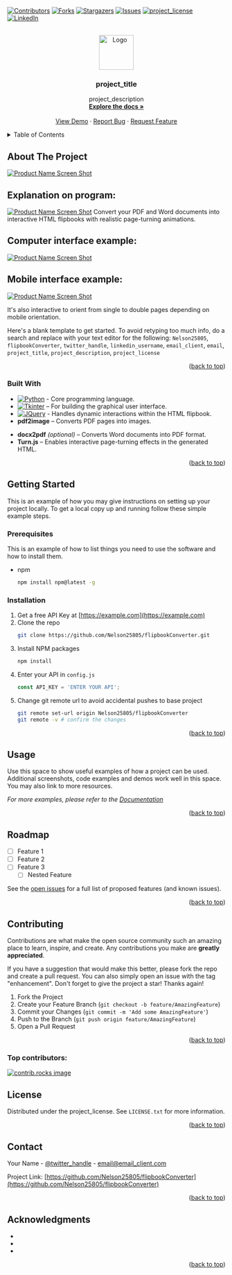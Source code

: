 <!-- Improved compatibility of back to top link: See: https://github.com/othneildrew/Best-README-Template/pull/73 -->
<a id="readme-top"></a>

<!-- PROJECT SHIELDS -->
<!--
*** I'm using markdown "reference style" links for readability.
*** Reference links are enclosed in brackets [ ] instead of parentheses ( ).
*** See the bottom of this document for the declaration of the reference variables
*** for contributors-url, forks-url, etc. This is an optional, concise syntax you may use.
*** https://www.markdownguide.org/basic-syntax/#reference-style-links
-->
[![Contributors][contributors-shield]][contributors-url]
[![Forks][forks-shield]][forks-url]
[![Stargazers][stars-shield]][stars-url]
[![Issues][issues-shield]][issues-url]
[![project_license][license-shield]][license-url]
[![LinkedIn][linkedin-shield]][linkedin-url]

<!-- PROJECT LOGO -->
<br />
<div align="center">
  <a href="https://github.com/Nelson25805/flipbookConverter">
    <img src=[project-Image] alt="Logo" width="80" height="80">
  </a>

<h3 align="center">project_title</h3>



  <p align="center">
    project_description
    <br />
    <a href="https://github.com/Nelson25805/flipbookConverter"><strong>Explore the docs »</strong></a>
    <br />
    <br />
    <a href="https://github.com/Nelson25805/flipbookConverter">View Demo</a>
    &middot;
    <a href="https://github.com/Nelson25805/flipbookConverter/issues/new?labels=bug&template=bug-report---.md">Report Bug</a>
    &middot;
    <a href="https://github.com/Nelson25805/flipbookConverter/issues/new?labels=enhancement&template=feature-request---.md">Request Feature</a>
  </p>
</div>

<!-- TABLE OF CONTENTS -->
<details>
  <summary>Table of Contents</summary>
  <ol>
    <li>
      <a href="#about-the-project">About The Project</a>
      <ul>
        <li><a href="#built-with">Built With</a></li>
      </ul>
    </li>
    <li>
      <a href="#getting-started">Getting Started</a>
      <ul>
        <li><a href="#prerequisites">Prerequisites</a></li>
        <li><a href="#installation">Installation</a></li>
      </ul>
    </li>
    <li><a href="#usage">Usage</a></li>
    <li><a href="#roadmap">Roadmap</a></li>
    <li><a href="#contributing">Contributing</a></li>
    <li><a href="#license">License</a></li>
    <li><a href="#contact">Contact</a></li>
    <li><a href="#acknowledgments">Acknowledgments</a></li>
  </ol>
</details>



<!-- ABOUT THE PROJECT -->
## About The Project

[![Product Name Screen Shot][product-screenshot]](https://example.com)

## Explanation on program:
[![Product Name Screen Shot][product-screenshot2]](https://example.com)
Convert your PDF and Word documents into interactive HTML flipbooks with realistic page-turning animations.

## Computer interface example:
[![Product Name Screen Shot][product-screenshot3]](https://example.com)

## Mobile interface example:
[![Product Name Screen Shot][product-screenshot4]](https://example.com)

It's also interactive to orient from single to double pages depending on mobile orientation.

Here's a blank template to get started. To avoid retyping too much info, do a search and replace with your text editor for the following: `Nelson25805`, `flipbookConverter`, `twitter_handle`, `linkedin_username`, `email_client`, `email`, `project_title`, `project_description`, `project_license`

<p align="right">(<a href="#readme-top">back to top</a>)</p>



### Built With

* [![Python][Python]][Python-url] - Core programming language.
* [![Tkinter][Tkinter]][Tkinter-url] – For building the graphical user interface.
* [![JQuery][JQuery.com]][JQuery-url] - Handles dynamic interactions within the HTML flipbook.
* **pdf2image** – Converts PDF pages into images.
- **docx2pdf** *(optional)* – Converts Word documents into PDF format.
- **Turn.js** – Enables interactive page-turning effects in the generated HTML.


<p align="right">(<a href="#readme-top">back to top</a>)</p>



<!-- GETTING STARTED -->
## Getting Started

This is an example of how you may give instructions on setting up your project locally.
To get a local copy up and running follow these simple example steps.

### Prerequisites

This is an example of how to list things you need to use the software and how to install them.
* npm
  ```sh
  npm install npm@latest -g
  ```

### Installation

1. Get a free API Key at [https://example.com](https://example.com)
2. Clone the repo
   ```sh
   git clone https://github.com/Nelson25805/flipbookConverter.git
   ```
3. Install NPM packages
   ```sh
   npm install
   ```
4. Enter your API in `config.js`
   ```js
   const API_KEY = 'ENTER YOUR API';
   ```
5. Change git remote url to avoid accidental pushes to base project
   ```sh
   git remote set-url origin Nelson25805/flipbookConverter
   git remote -v # confirm the changes
   ```

<p align="right">(<a href="#readme-top">back to top</a>)</p>



<!-- USAGE EXAMPLES -->
## Usage

Use this space to show useful examples of how a project can be used. Additional screenshots, code examples and demos work well in this space. You may also link to more resources.

_For more examples, please refer to the [Documentation](https://example.com)_

<p align="right">(<a href="#readme-top">back to top</a>)</p>



<!-- ROADMAP -->
## Roadmap

- [ ] Feature 1
- [ ] Feature 2
- [ ] Feature 3
    - [ ] Nested Feature

See the [open issues](https://github.com/Nelson25805/flipbookConverter/issues) for a full list of proposed features (and known issues).

<p align="right">(<a href="#readme-top">back to top</a>)</p>



<!-- CONTRIBUTING -->
## Contributing

Contributions are what make the open source community such an amazing place to learn, inspire, and create. Any contributions you make are **greatly appreciated**.

If you have a suggestion that would make this better, please fork the repo and create a pull request. You can also simply open an issue with the tag "enhancement".
Don't forget to give the project a star! Thanks again!

1. Fork the Project
2. Create your Feature Branch (`git checkout -b feature/AmazingFeature`)
3. Commit your Changes (`git commit -m 'Add some AmazingFeature'`)
4. Push to the Branch (`git push origin feature/AmazingFeature`)
5. Open a Pull Request

<p align="right">(<a href="#readme-top">back to top</a>)</p>

### Top contributors:

<a href="https://github.com/Nelson25805/flipbookConverter/graphs/contributors">
  <img src="https://contrib.rocks/image?repo=Nelson25805/flipbookConverter" alt="contrib.rocks image" />
</a>



<!-- LICENSE -->
## License

Distributed under the project_license. See `LICENSE.txt` for more information.

<p align="right">(<a href="#readme-top">back to top</a>)</p>



<!-- CONTACT -->
## Contact

Your Name - [@twitter_handle](https://twitter.com/twitter_handle) - email@email_client.com

Project Link: [https://github.com/Nelson25805/flipbookConverter](https://github.com/Nelson25805/flipbookConverter)

<p align="right">(<a href="#readme-top">back to top</a>)</p>



<!-- ACKNOWLEDGMENTS -->
## Acknowledgments

* []()
* []()
* []()

<p align="right">(<a href="#readme-top">back to top</a>)</p>


<!-- MARKDOWN LINKS & IMAGES -->
<!-- https://www.markdownguide.org/basic-syntax/#reference-style-links -->
[contributors-shield]: https://img.shields.io/github/contributors/Nelson25805/flipbookConverter.svg?style=for-the-badge
[contributors-url]: https://github.com/Nelson25805/flipbookConverter/graphs/contributors
[forks-shield]: https://img.shields.io/github/forks/Nelson25805/flipbookConverter.svg?style=for-the-badge
[forks-url]: https://github.com/Nelson25805/flipbookConverter/network/members
[stars-shield]: https://img.shields.io/github/stars/Nelson25805/flipbookConverter.svg?style=for-the-badge
[stars-url]: https://github.com/Nelson25805/flipbookConverter/stargazers
[issues-shield]: https://img.shields.io/github/issues/Nelson25805/flipbookConverter.svg?style=for-the-badge
[issues-url]: https://github.com/Nelson25805/flipbookConverter/issues
[license-shield]: https://img.shields.io/github/license/Nelson25805/flipbookConverter.svg?style=for-the-badge
[license-url]: https://github.com/Nelson25805/flipbookConverter/blob/master/LICENSE.txt
[linkedin-shield]: https://img.shields.io/badge/-LinkedIn-black.svg?style=for-the-badge&logo=linkedin&colorB=555
[linkedin-url]: https://linkedin.com/in/linkedin_username


[product-screenshot]: GithubImages/projectImage.png
[product-screenshot2]: GithubImages/flipbookBeforeAfter.png
[product-screenshot3]: GithubImages/flipbookComputerExample.gif
[product-screenshot4]: GithubImages/flipbookMobileExample.gif


[Python]: https://img.shields.io/badge/python-3670A0?style=for-the-badge&logo=python&logoColor=ffdd54
[Python-url]: https://www.python.org/downloads/
[Tkinter]: https://img.shields.io/badge/Tkinter-8.6-green
[Tkinter-url]: https://docs.python.org/3/library/tkinter.html


[JQuery.com]: https://img.shields.io/badge/jQuery-0769AD?style=for-the-badge&logo=jquery&logoColor=white
[JQuery-url]: https://jquery.com 
